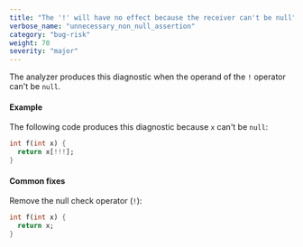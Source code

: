 ```yaml
---
title: "The '!' will have no effect because the receiver can't be null"
verbose_name: "unnecessary_non_null_assertion"
category: "bug-risk"
weight: 70
severity: "major"
---
```

The analyzer produces this diagnostic when the operand of the `!` operator
can't be `null`.

#### Example

The following code produces this diagnostic because `x` can't be `null`:

```dart
int f(int x) {
  return x[!!!];
}
```

#### Common fixes

Remove the null check operator (`!`):

```dart
int f(int x) {
  return x;
}
```
